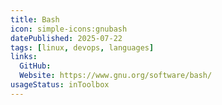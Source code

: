 ```yaml
---
title: Bash
icon: simple-icons:gnubash
datePublished: 2025-07-22
tags: [linux, devops, languages]
links:
  GitHub:
  Website: https://www.gnu.org/software/bash/
usageStatus: inToolbox
---
```

